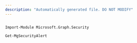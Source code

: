 ```yaml
---
description: "Automatically generated file. DO NOT MODIFY"
---
```


```powershellv2

Import-Module Microsoft.Graph.Security

Get-MgSecurityAlert

```